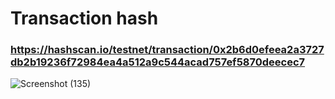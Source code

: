 # Transaction hash
### https://hashscan.io/testnet/transaction/0x2b6d0efeea2a3727db2b19236f72984ea4a512a9c544acad757ef5870deecec7
![Screenshot (135)](https://github.com/user-attachments/assets/6e39e338-fde6-426d-90a2-fe4823c74061)
